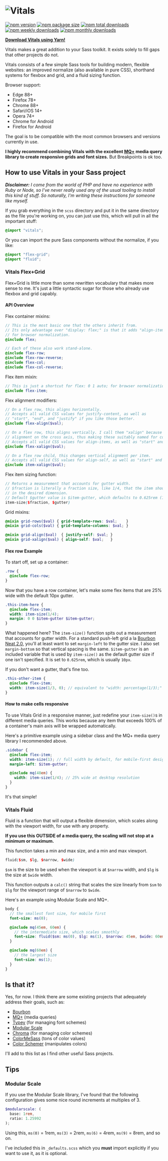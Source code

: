 # ![Vitals](https://raw.githubusercontent.com/garrettw/vitals/master/vitals-logo-b.png)

[![npm version](https://img.shields.io/npm/v/vitals-scss.svg?style=flat-square)](https://www.npmjs.com/package/vitals-scss)
[![npm package size](https://img.shields.io/bundlephobia/min/vitals-scss.svg?style=flat-square)](https://www.npmjs.com/package/vitals-scss)
[![npm total downloads](https://img.shields.io/npm/dt/vitals-scss.svg?style=flat-square)](https://www.npmjs.com/package/vitals-scss)
[![npm weekly downloads](https://img.shields.io/npm/dw/vitals-scss.svg?style=flat-square)](https://www.npmjs.com/package/vitals-scss)
[![npm monthly downloads](https://img.shields.io/npm/dm/vitals-scss.svg?style=flat-square)](https://www.npmjs.com/package/vitals-scss)

**[Download Vitals using Yarn!](https://yarnpkg.com/package/vitals-scss)**

Vitals makes a great addition to your Sass toolkit. It exists solely to fill gaps that other projects do not.

Vitals consists of a few simple Sass tools for building modern, flexible websites:
an improved normalize (also available in pure CSS), shorthand systems for flexbox and grid,
and a fluid sizing function.

Browser support:
- Edge 88+
- Firefox 78+
- Chrome 88+
- Safari/iOS 14+
- Opera 74+
- Chrome for Android
- Firefox for Android

The goal is to be compatible with the most common browsers and versions currently
in use.

**I highly recommend combining Vitals with the excellent [MQ+](https://github.com/mcaskill/sass-mq)
media query library to create responsive grids and font sizes.** But Breakpoints is ok too.

## How to use Vitals in your Sass project

_**Disclaimer:** I come from the world of PHP and have no experience with Ruby or Node,
so I've never really used any of the usual tooling to install this kind of stuff.
So naturally, I'm writing these instructions for someone like myself._

If you grab everything in the `scss` directory and put it in the same directory
as the file you're working on, you can just use this, which will pull in all the
important stuff:
```scss
@import "vitals";
```

Or you can import the pure Sass components without the normalize, if you like:
```scss
@import "flex-grid";
@import "fluid";
```

### Vitals Flex+Grid

Flex+Grid is little more than some rewritten vocabulary that makes more sense to me.
It's just a little syntactic sugar for those who already use flexbox and grid capably.

#### API Overview

Flex container mixins:
```scss
// This is the most basic one that the others inherit from.
// Its only advantage over "display: flex;" is that it adds "align-items: stretch"
// for browser normalization.
@include flex;

// Each of these also work stand-alone.
@include flex-row;
@include flex-row-reverse;
@include flex-col;
@include flex-col-reverse;
```

Flex item mixin:
```scss
// This is just a shortcut for flex: 0 1 auto; for browser normalization purposes.
@include flex-item;
```

Flex alignment modifiers:
```scss
// On a flex row, this aligns horizontally.
// Accepts all valid CSS values for justify-content, as well as
// "start", "end", and "justify" if you like those better.
@include flex-align($val);

// On a flex row, this aligns vertically. I call them "xalign" because "x" indicates
// alignment on the cross axis, thus making these suitably named for columns as well.
// Accepts all valid CSS values for align-items, as well as "start" and "end".
@include flex-xalign($val);

// On a flex row child, this changes vertical alignment per item.
// Accepts all valid CSS values for align-self, as well as "start" and "end".
@include item-xalign($val);
```

Flex item sizing function:
```scss
// Returns a measurement that accounts for gutter width.
// $fraction is literally a fraction size, like 1/4, that the item should occupy
// in the desired dimension.
// Default $gutter value is $item-gutter, which defaults to 0.625rem (10px).
item-size($fraction, $gutter)
```

Grid mixins:
```scss
@mixin grid-rows($val) { grid-template-rows: $val;    }
@mixin grid-cols($val) { grid-template-columns: $val; }

@mixin grid-align($val)  { justify-self: $val; }
@mixin grid-xalign($val) { align-self: $val;   }
```

#### Flex row Example
To start off, set up a container:
```scss
.row {
  @include flex-row;
}
```

Now that you have a row container, let's make some flex items that are 25% wide
with the default 10px gutter.
```scss
.this-item-here {
  @include flex-item;
  width: item-size(1/4);
  margin: 0 0 $item-gutter $item-gutter;
}
```
What happened here?
The `item-size()` function spits out a measurement that accounts for gutter width.
For a standard push-left grid a la [Bourbon Neat 2.0](http://neat.bourbon.io/), you'll
at least want to set `margin-left` to the gutter size. I also set `margin-bottom`
so that vertical spacing is the same. `$item-gutter` is an included variable that
is used by `item-size()` as the default gutter size if one isn't specified. It is
set to `0.625rem`, which is usually `10px`.

If you don't want a gutter, that's fine too.
```scss
.this-other-item {
  @include flex-item;
  width: item-size(1/3, 0); // equivalent to "width: percentage(1/3);"
}
```

#### How to make cells responsive

To use Vitals Grid in a responsive manner, just redefine your `item-size()`s
in different media queries. This works because any item that exceeds 100% of a
container's main axis will be wrapped automatically.

Here's a primitive example using a sidebar class and the MQ+ media query library
I recommended above.
```scss
.sidebar {
  @include flex-item;
  width: item-size(1); // full width by default, for mobile-first design
  margin-left: $item-gutter;

  @include mq(48em) {
    width: item-size(1/4); // 25% wide at desktop resolution
  }
}
```

It's that simple!

### Vitals Fluid

Fluid is a function that will output a flexible dimension, which scales along
with the viewport width, for use with any property.

**If you use this OUTSIDE of a media query, the scaling will not stop at a
minimum or maximum.**

This function takes a min and max size, and a min and max viewport.
```scss
fluid($sm, $lg, $narrow, $wide)
```
`$sm` is the size to be used when the viewport is at `$narrow` width, and `$lg`
is the size at `$wide` width.

This function outputs a `calc()` string that scales the size linearly from `$sm`
to `$lg` for the viewport range of `$narrow` to `$wide`.

Here's an example using Modular Scale and MQ+.
```scss
body {
  // the smallest font size, for mobile first
  font-size: ms(0);

  @include mq(45em, 60em) {
    // the intermediate size, which scales smoothly
    font-size: fluid($sm: ms(0), $lg: ms(1), $narrow: 45em, $wide: 60em);
  }

  @include mq(60em) {
    // the largest size
    font-size: ms(1);
  }
}
```

## Is that it?

Yes, for now. I think there are some existing projects that adequately address
their goals, such as:
- [Bourbon](http://bourbon.io/)
- [MQ+](https://github.com/mcaskill/sass-mq) (media queries)
- [Typey](https://github.com/jptaranto/typey) (for managing font schemes)
- [Modular Scale](https://github.com/modularscale/modularscale-sass)
- [Chroma](https://github.com/JohnAlbin/chroma) (for managing color schemes)
- [ColorMeSass](https://github.com/RichardBray/color-me-sass) (tons of color values)
- [Color Schemer](https://github.com/at-import/color-schemer) (manipulates colors)

I'll add to this list as I find other useful Sass projects.

## Tips
### Modular Scale
If you use the Modular Scale library, I've found that the following configuration
gives some nice round increments at multiples of 3.
```scss
$modularscale: (
  base: 1rem,
  ratio: 1.25992
);
```
Using this, `ms(0)` = 1rem, `ms(3)` = 2rem, `ms(6)` = 4rem, `ms(9)` = 8rem, and so on.

I've included this in `_defaults.scss` which you **must** import explicitly if
you want to use it, as it is optional.
